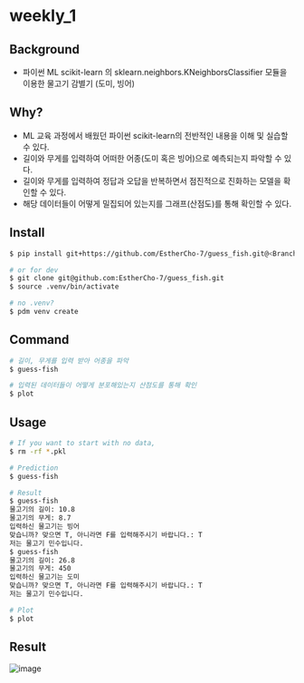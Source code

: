 # weekly_1

## Background
- 파이썬 ML scikit-learn 의 sklearn.neighbors.KNeighborsClassifier 모듈을 이용한 물고기 감별기 (도미, 빙어)

## Why?
- ML 교육 과정에서 배웠던 파이썬 scikit-learn의 전반적인 내용을 이해 및 실습할 수 있다.
- 길이와 무게를 입력하여 어떠한 어종(도미 혹은 빙어)으로 예측되는지 파악할 수 있다.
- 길이와 무게를 입력하여 정답과 오답을 반복하면서 점진적으로 진화하는 모델을 확인할 수 있다.
- 해당 데이터들이 어떻게 밀집되어 있는지를 그래프(산점도)를 통해 확인할 수 있다.

## Install
```bash
$ pip install git+https://github.com/EstherCho-7/guess_fish.git@<Branch Name>

# or for dev
$ git clone git@github.com:EstherCho-7/guess_fish.git
$ source .venv/bin/activate

# no .venv?
$ pdm venv create
```

## Command
```bash
# 길이, 무게를 입력 받아 어종을 파악
$ guess-fish

# 입력된 데이터들이 어떻게 분포해있는지 산점도를 통해 확인
$ plot
```

## Usage
```bash
# If you want to start with no data,
$ rm -rf *.pkl

# Prediction
$ guess-fish
```
```bash
# Result
$ guess-fish
물고기의 길이: 10.8
물고기의 무게: 8.7
입력하신 물고기는 빙어
맞습니까? 맞으면 T, 아니라면 F를 입력해주시기 바랍니다.: T
저는 물고기 민수입니다.
$ guess-fish
물고기의 길이: 26.8
물고기의 무게: 450
입력하신 물고기는 도미
맞습니까? 맞으면 T, 아니라면 F를 입력해주시기 바랍니다.: T
저는 물고기 민수입니다.

# Plot
$ plot
```
## Result
![image](https://github.com/user-attachments/assets/bf79252c-d033-4ded-a4f8-8d45e3d3fc4c)

